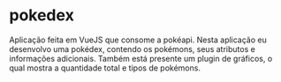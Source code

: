 # pokedex
Aplicação feita em VueJS que consome a pokéapi. Nesta aplicação eu desenvolvo uma pokédex, contendo os pokémons, seus atributos e informações adicionais.  Também está presente um plugin de gráficos, o qual mostra a quantidade total e tipos de pokémons.
